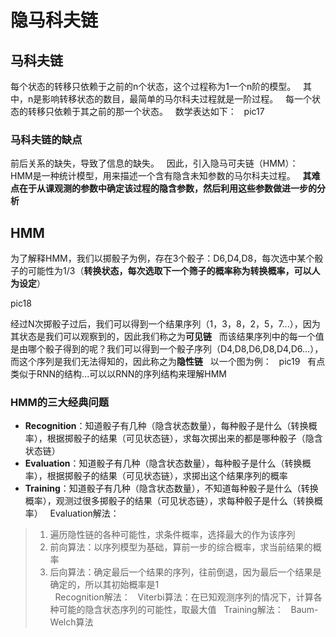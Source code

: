 # 隐马科夫链  
## 马科夫链  
每个状态的转移只依赖于之前的n个状态，这个过程称为1一个n阶的模型。  
其中，n是影响转移状态的数目，最简单的马尔科夫过程就是一阶过程。  
每一个状态的转移只依赖于其之前的那一个状态。  
数学表达如下：  
pic17  
### 马科夫链的缺点  
前后关系的缺失，导致了信息的缺失。  
因此，引入隐马可夫链（HMM）：  
HMM是一种统计模型，用来描述一个含有隐含未知参数的马尔科夫过程。  
**其难点在于从课观测的参数中确定该过程的隐含参数，然后利用这些参数做进一步的分析**  
## HMM  
为了解释HMM，我们以掷骰子为例，存在3个骰子：D6,D4,D8，每次选中某个骰子的可能性为1/3（**转换状态，每次选取下一个筛子的概率称为转换概率，可以人为设定**）  

pic18  
  
  
经过N次掷骰子过后，我们可以得到一个结果序列（1，3，8，2，5，7...），因为其状态是我们可以观察到的，因此我们称之为**可见链**  
而该结果序列中的每一个值是由哪个骰子得到的呢？我们可以得到一个骰子序列（D4,D8,D6,D8,D4,D6...），而这个序列是我们无法得知的，因此称之为**隐性链**  
以一个图为例：  
pic19  
有点类似于RNN的结构...可以以RNN的序列结构来理解HMM  
### HMM的三大经典问题  
* **Recognition**：知道骰子有几种（隐含状态数量），每种骰子是什么（转换概率），根据掷骰子的结果（可见状态链），求每次掷出来的都是哪种骰子（隐含状态链）  
* **Evaluation**：知道骰子有几种（隐含状态数量），每种骰子是什么（转换概率），根据掷骰子的结果（可见状态链），求掷出这个结果序列的概率
* **Training**：知道骰子有几种（隐含状态数量），不知道每种骰子是什么（转换概率），观测过很多掷骰子的结果（可见状态链），求每种骰子是什么（转换概率）  
Evaluation解法：  
> 1. 遍历隐性链的各种可能性，求条件概率，选择最大的作为该序列
> 2. 前向算法：以序列模型为基础，算前一步的综合概率，求当前结果的概率
> 3. 后向算法：确定最后一个结果的序列，往前倒退，因为最后一个结果是确定的，所以其初始概率是1  
  
Recognition解法：  
> Viterbi算法：在已知观测序列的情况下，计算各种可能的隐含状态序列的可能性，取最大值  
Training解法：  
> Baum-Welch算法  


